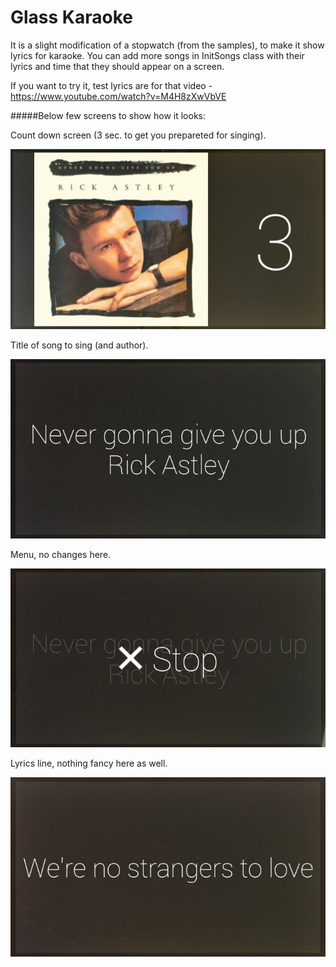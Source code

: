 Glass Karaoke
=========

It is a slight modification of a stopwatch (from the samples), to make it show lyrics for karaoke.
You can add more songs in InitSongs class with their lyrics and time that they should appear on a screen.

If you want to try it, test lyrics are for that video - https://www.youtube.com/watch?v=M4H8zXwVbVE 


#####Below few screens to show how it looks:

Count down screen (3 sec. to get you prepareted for singing).

![Countdown](https://raw.githubusercontent.com/tajchert/Glass_Karaoke/master/screenshots/countdown.jpg "Countdown")

Title of song to sing (and author).

![Title](https://raw.githubusercontent.com/tajchert/Glass_Karaoke/master/screenshots/title.jpg "Title")

Menu, no changes here.

![Stopmenu](https://raw.githubusercontent.com/tajchert/Glass_Karaoke/master/screenshots/stopmenu.jpg "Stopmenu")

Lyrics line, nothing fancy here as well.

![Line](https://raw.githubusercontent.com/tajchert/Glass_Karaoke/master/screenshots/line.jpg "Line")

